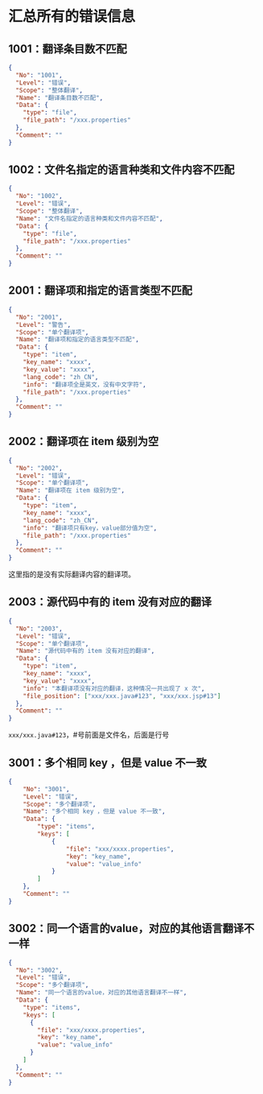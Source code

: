# 汇总所有的错误信息

## 1001：翻译条目数不匹配

```json
{
  "No": "1001",
  "Level": "错误",
  "Scope": "整体翻译",
  "Name": "翻译条目数不匹配",
  "Data": {
    "type": "file",
    "file_path": "/xxx.properties"
  },
  "Comment": ""
}
```



## 1002：文件名指定的语言种类和文件内容不匹配

```json
{
  "No": "1002",
  "Level": "错误",
  "Scope": "整体翻译",
  "Name": "文件名指定的语言种类和文件内容不匹配",
  "Data": {
    "type": "file",
    "file_path": "/xxx.properties"
  },
  "Comment": ""
}
```



## 2001：翻译项和指定的语言类型不匹配

```json
{
  "No": "2001",
  "Level": "警告",
  "Scope": "单个翻译项",
  "Name": "翻译项和指定的语言类型不匹配",
  "Data": {
    "type": "item",
    "key_name": "xxxx",
    "key_value": "xxxx",
    "lang_code": "zh_CN",
    "info": "翻译项全是英文，没有中文字符",
    "file_path": "/xxx.properties"
  },
  "Comment": ""
}
```



## 2002：翻译项在 item 级别为空

```json
{
  "No": "2002",
  "Level": "错误",
  "Scope": "单个翻译项",
  "Name": "翻译项在 item 级别为空",
  "Data": {
    "type": "item",
    "key_name": "xxxx",
    "lang_code": "zh_CN",
    "info": "翻译项只有key，value部分值为空",
    "file_path": "/xxx.properties"
  },
  "Comment": ""
}
```

这里指的是没有实际翻译内容的翻译项。

## 2003：源代码中有的 item 没有对应的翻译

```json
{
  "No": "2003",
  "Level": "错误",
  "Scope": "单个翻译项",
  "Name": "源代码中有的 item 没有对应的翻译",
  "Data": {
    "type": "item",
    "key_name": "xxxx",
    "key_value": "xxxx",
    "info": "本翻译项没有对应的翻译，这种情况一共出现了 x 次",
    "file_position": ["xxx/xxx.java#123", "xxx/xxx.jsp#13"]
  },
  "Comment": ""
}
```

`xxx/xxx.java#123`，#号前面是文件名，后面是行号

## 3001：多个相同 key ，但是 value 不一致

```json
{
    "No": "3001",
    "Level": "错误",
    "Scope": "多个翻译项",
    "Name": "多个相同 key ，但是 value 不一致",
    "Data": {
        "type": "items",
        "keys": [
            {
                "file": "xxx/xxxx.properties",
                "key": "key_name",
                "value": "value_info"
            }
        ]
    },
    "Comment": ""
}
```



## 3002：同一个语言的value，对应的其他语言翻译不一样

```json
{
  "No": "3002",
  "Level": "错误",
  "Scope": "多个翻译项",
  "Name": "同一个语言的value，对应的其他语言翻译不一样",
  "Data": {
    "type": "items",
    "keys": [
      {
        "file": "xxx/xxxx.properties",
        "key": "key_name",
        "value": "value_info"
      }
    ]
  },
  "Comment": ""
}
```

